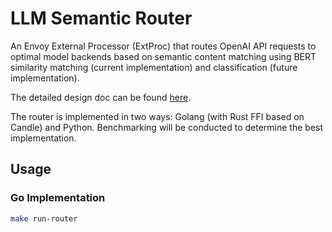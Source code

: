 # LLM Semantic Router

An Envoy External Processor (ExtProc) that routes OpenAI API requests to optimal model backends based on semantic content matching using BERT similarity matching (current implementation) and classification (future implementation).

The detailed design doc can be found [here](https://docs.google.com/document/d/1FG2wBPU7FP-Jkfw01nuopVcasEqXriucdrx9CwM9LEA/edit?usp=sharing).

The router is implemented in two ways: Golang (with Rust FFI based on Candle) and Python. Benchmarking will be conducted to determine the best implementation.

## Usage

### Go Implementation
```bash
make run-router
```



